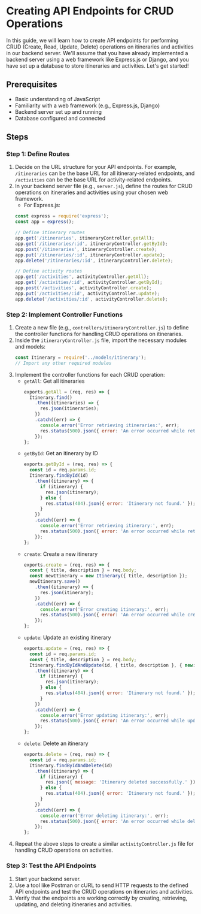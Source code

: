 #  Creating API Endpoints for CRUD Operations

In this guide, we will learn how to create API endpoints for performing CRUD (Create, Read, Update, Delete) operations on itineraries and activities in our backend server. We'll assume that you have already implemented a backend server using a web framework like Express.js or Django, and you have set up a database to store itineraries and activities. Let's get started!

## Prerequisites
- Basic understanding of JavaScript
- Familiarity with a web framework (e.g., Express.js, Django)
- Backend server set up and running
- Database configured and connected

## Steps

### Step 1: Define Routes
1. Decide on the URL structure for your API endpoints. For example, `/itineraries` can be the base URL for all itinerary-related endpoints, and `/activities` can be the base URL for activity-related endpoints.
2. In your backend server file (e.g., `server.js`), define the routes for CRUD operations on itineraries and activities using your chosen web framework.
   - For Express.js:
   ```javascript
   const express = require('express');
   const app = express();

   // Define itinerary routes
   app.get('/itineraries', itineraryController.getAll);
   app.get('/itineraries/:id', itineraryController.getById);
   app.post('/itineraries', itineraryController.create);
   app.put('/itineraries/:id', itineraryController.update);
   app.delete('/itineraries/:id', itineraryController.delete);

   // Define activity routes
   app.get('/activities', activityController.getAll);
   app.get('/activities/:id', activityController.getById);
   app.post('/activities', activityController.create);
   app.put('/activities/:id', activityController.update);
   app.delete('/activities/:id', activityController.delete);
   ```

### Step 2: Implement Controller Functions
1. Create a new file (e.g., `controllers/itineraryController.js`) to define the controller functions for handling CRUD operations on itineraries.
2. Inside the `itineraryController.js` file, import the necessary modules and models:
   ```javascript
   const Itinerary = require('../models/itinerary');
   // Import any other required modules
   ```
3. Implement the controller functions for each CRUD operation:
   - `getAll`: Get all itineraries
       ```javascript
       exports.getAll = (req, res) => {
         Itinerary.find()
           .then((itineraries) => {
             res.json(itineraries);
           })
           .catch((err) => {
             console.error('Error retrieving itineraries:', err);
             res.status(500).json({ error: 'An error occurred while retrieving itineraries.' });
           });
       };
       ```
   - `getById`: Get an itinerary by ID
       ```javascript
       exports.getById = (req, res) => {
         const id = req.params.id;
         Itinerary.findById(id)
           .then((itinerary) => {
             if (itinerary) {
               res.json(itinerary);
             } else {
               res.status(404).json({ error: 'Itinerary not found.' });
             }
           })
           .catch((err) => {
             console.error('Error retrieving itinerary:', err);
             res.status(500).json({ error: 'An error occurred while retrieving the itinerary.' });
           });
       };
       ```
   - `create`: Create a new itinerary
       ```javascript
       exports.create = (req, res) => {
         const { title, description } = req.body;
         const newItinerary = new Itinerary({ title, description });
         newItinerary.save()
           .then((itinerary) => {
             res.json(itinerary);
           })
           .catch((err) => {
             console.error('Error creating itinerary:', err);
             res.status(500).json({ error: 'An error occurred while creating the itinerary.' });
           });
       };
       ```
   - `update`: Update an existing itinerary
       ```javascript
       exports.update = (req, res) => {
         const id = req.params.id;
         const { title, description } = req.body;
         Itinerary.findByIdAndUpdate(id, { title, description }, { new: true })
           .then((itinerary) => {
             if (itinerary) {
               res.json(itinerary);
             } else {
               res.status(404).json({ error: 'Itinerary not found.' });
             }
           })
           .catch((err) => {
             console.error('Error updating itinerary:', err);
             res.status(500).json({ error: 'An error occurred while updating the itinerary.' });
           });
       };
       ```
   - `delete`: Delete an itinerary
       ```javascript
       exports.delete = (req, res) => {
         const id = req.params.id;
         Itinerary.findByIdAndDelete(id)
           .then((itinerary) => {
             if (itinerary) {
               res.json({ message: 'Itinerary deleted successfully.' });
             } else {
               res.status(404).json({ error: 'Itinerary not found.' });
             }
           })
           .catch((err) => {
             console.error('Error deleting itinerary:', err);
             res.status(500).json({ error: 'An error occurred while deleting the itinerary.' });
           });
       };
       ```
4. Repeat the above steps to create a similar `activityController.js` file for handling CRUD operations on activities.

### Step 3: Test the API Endpoints
1. Start your backend server.
2. Use a tool like Postman or cURL to send HTTP requests to the defined API endpoints and test the CRUD operations on itineraries and activities.
3. Verify that the endpoints are working correctly by creating, retrieving, updating, and deleting itineraries and activities.

